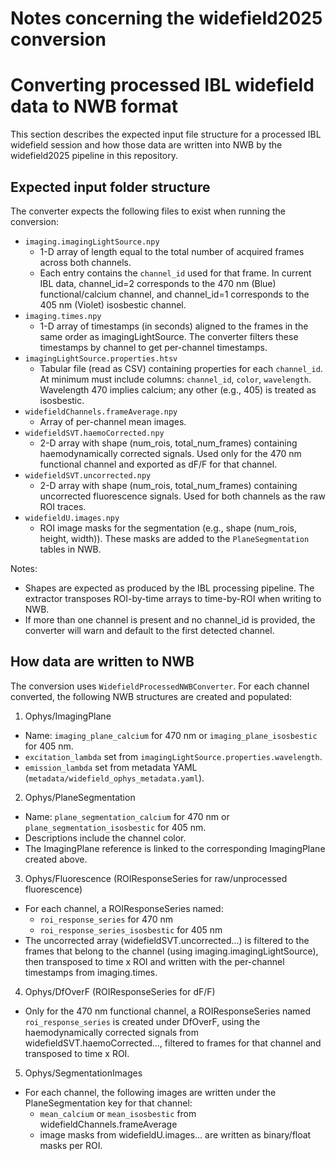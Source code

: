 # Notes concerning the widefield2025 conversion

# Converting processed IBL widefield data to NWB format

This section describes the expected input file structure for a processed IBL widefield session and how those data are
written into NWB by the widefield2025 pipeline in this repository.

## Expected input folder structure
The converter expects the following files to exist when running the conversion:

- `imaging.imagingLightSource.npy`
  - 1-D array of length equal to the total number of acquired frames across both channels.
  - Each entry contains the `channel_id` used for that frame. In current IBL data, channel_id=2 corresponds to the 470 nm (Blue) functional/calcium channel, and channel_id=1 corresponds to the 405 nm (Violet) isosbestic channel.
- `imaging.times.npy`
  - 1-D array of timestamps (in seconds) aligned to the frames in the same order as imagingLightSource. The converter filters these timestamps by channel to get per-channel timestamps.
- `imagingLightSource.properties.htsv`
  - Tabular file (read as CSV) containing properties for each `channel_id`. At minimum must include columns: `channel_id`, `color`, `wavelength`. Wavelength 470 implies calcium; any other (e.g., 405) is treated as isosbestic.
- `widefieldChannels.frameAverage.npy`
  - Array of per-channel mean images.
- `widefieldSVT.haemoCorrected.npy`
  - 2-D array with shape (num_rois, total_num_frames) containing haemodynamically corrected signals. Used only for the 470 nm functional channel and exported as dF/F for that channel.
- `widefieldSVT.uncorrected.npy`
  - 2-D array with shape (num_rois, total_num_frames) containing uncorrected fluorescence signals. Used for both channels as the raw ROI traces.
- `widefieldU.images.npy`
  - ROI image masks for the segmentation (e.g., shape (num_rois, height, width)). These masks are added to the `PlaneSegmentation` tables in NWB.

Notes:
- Shapes are expected as produced by the IBL processing pipeline. The extractor transposes ROI-by-time arrays to time-by-ROI when writing to NWB.
- If more than one channel is present and no channel_id is provided, the converter will warn and default to the first detected channel.

## How data are written to NWB
The conversion uses `WidefieldProcessedNWBConverter`. For each channel converted, the following NWB structures are created and populated:

1) Ophys/ImagingPlane
- Name: `imaging_plane_calcium` for 470 nm or `imaging_plane_isosbestic` for 405 nm.
- `excitation_lambda` set from `imagingLightSource.properties.wavelength`.
- `emission_lambda` set from  metadata YAML (`metadata/widefield_ophys_metadata.yaml`).

2) Ophys/PlaneSegmentation
- Name: `plane_segmentation_calcium` for 470 nm or `plane_segmentation_isosbestic` for 405 nm.
- Descriptions include the channel color.
- The ImagingPlane reference is linked to the corresponding ImagingPlane created above.

3) Ophys/Fluorescence (ROIResponseSeries for raw/unprocessed fluorescence)
- For each channel, a ROIResponseSeries named:
  - `roi_response_series` for 470 nm
  - `roi_response_series_isosbestic` for 405 nm
- The uncorrected array (widefieldSVT.uncorrected...) is filtered to the frames that belong to the channel (using imaging.imagingLightSource), then transposed to time x ROI and written with the per-channel timestamps from imaging.times.

4) Ophys/DfOverF (ROIResponseSeries for dF/F)
- Only for the 470 nm functional channel, a ROIResponseSeries named `roi_response_series` is created under DfOverF, using the haemodynamically corrected signals from widefieldSVT.haemoCorrected..., filtered to frames for that channel and transposed to time x ROI.

5) Ophys/SegmentationImages
- For each channel, the following images are written under the PlaneSegmentation key for that channel:
  - `mean_calcium` or `mean_isosbestic` from widefieldChannels.frameAverage
  - image masks from widefieldU.images... are written as binary/float masks per ROI.
